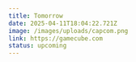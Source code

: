 ```yaml
---
title: Tomorrow
date: 2025-04-11T18:04:22.721Z
image: /images/uploads/capcom.png
link: https://gamecube.com
status: upcoming
---
```

